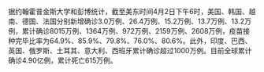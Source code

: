 据约翰霍普金斯大学和彭博统计，截至美东时间4月2日下午6时，美国、韩国、越南、德国、法国分别新增确诊3.0万例、26.4万例、15.2万例、13.7万例、13.2万例，累计确诊8015万例、1364万例、972万例、2159万例、2608万例，疫苗接种完毕比率为64.9%、85.9%、79.8%、76.0%、80.6%。此外，印度、巴西、英国、俄罗斯、土耳其、意大利、西班牙累计确诊超过1000万例。目前全球累计确诊4.90亿例，累计死亡615万例。